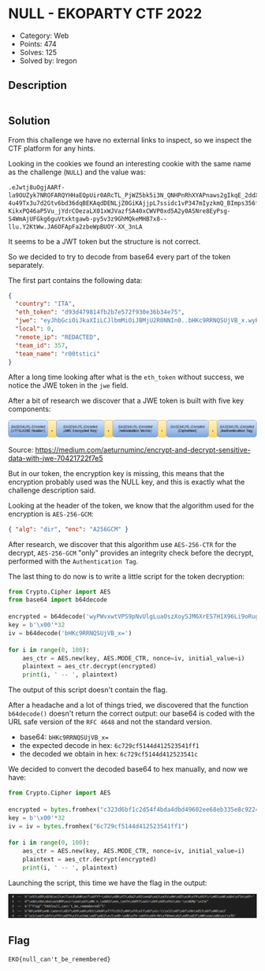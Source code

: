 # NULL - EKOPARTY CTF 2022

- Category: Web
- Points: 474
- Solves: 125
- Solved by: Iregon

## Description

```

```

## Solution

From this challenge we have no external links to inspect, so we inspect the CTF platform for any hints.

Looking in the cookies we found an interesting cookie with the same name as the challenge (`NULL`) and the value was:

```
.eJwtj8uOgjAARf-la9OUZyk7NROFARQYHHaEQpUir0ARcTL_PjWZ5bk5i3N_QNHPnRhXYAPnaws2gIkqE_2ddXIpiVbqmFiKfqUqxczA6pVoiGkm1XSGDanXC5MiW92KHgp-4u49Tx3u7d2Gtv6bd36dqBEKAqdDENLjZ0GiKAjjpL7ssidc1vP347mIyzkmQ_BImps356fplfZr7PpmOn7E-KikxPQ46aP5Vu_jYdrCOezaLX01xWJVazfSA40xCWVP0xd5A2y0ASNre8EyPsg-S4WmAjUFGkg6guVtxktgawb-py5v3z9GhMQkeMHB7x8--llu.Y2KtWw.JA6OFApFa2zbeWpBUOY-XX_3nLA
```

It seems to be a JWT token but the structure is not correct.

So we decided to try to decode from base64 every part of the token separately.

The first part contains the following data:

```json
{
  "country": "ITA",
  "eth_token": "d93d479814fb2b7e572f930e36b34e75",
  "jwe": "eyJhbGciOiJkaXIiLCJlbmMiOiJBMjU2R0NNIn0..bHKc9RRNQSUjVB_x.wyPWvxwtVPS9pNvUlgLuaOszXoySJM6XrES7H1X96Li9oRugjCSpsA.uQnmAbzlcw8hynrbGbS79Q",
  "local": 0,
  "remote_ip": "REDACTED",
  "team_id": 357,
  "team_name": "r00tstici"
}
```

After a long time looking after what is the `eth_token` without success, we notice the JWE token in the `jwe` field.

After a bit of research we discover that a JWE token is built with five key components:

![jwe token](./images/jwe.png)

Source: https://medium.com/aeturnuminc/encrypt-and-decrypt-sensitive-data-with-jwe-70421722f7e5

But in our token, the encryption key is missing, this means that the encryption probably used was the NULL key, and this is exactly what the challenge description said.

Looking at the header of the token, we know that the algorithm used for the encryption is `AES-256-GCM`:

```json
{ "alg": "dir", "enc": "A256GCM" }
```

After research, we discover that this algorithm use `AES-256-CTR` for the decrypt, `AES-256-GCM` "only" provides an integrity check before the decrypt, performed with the `Authentication Tag`.

The last thing to do now is to write a little script for the token decryption:

```py
from Crypto.Cipher import AES
from base64 import b64decode

encrypted = b64decode('wyPWvxwtVPS9pNvUlgLuaOszXoySJM6XrES7H1X96Li9oRugjCSpsA==')
key = b'\x00'*32
iv = b64decode('bHKc9RRNQSUjVB_x=')

for i in range(0, 100):
    aes_ctr = AES.new(key, AES.MODE_CTR, nonce=iv, initial_value=i)
    plaintext = aes_ctr.decrypt(encrypted)
    print(i, ' -- ', plaintext)
```

The output of this script doesn't contain the flag.

After a headache and a lot of things tried, we discovered that the function `b64decode()` doesn't return the correct output: our base64 is coded with the URL safe version of the `RFC 4648` and not the standard version.

- base64: `bHKc9RRNQSUjVB_x=`
- the expected decode in hex: `6c729cf5144d412523541ff1`
- the decoded we obtain in hex: `6c729cf5144d412523541c`

We decided to convert the decoded base64 to hex manually, and now we have:

```py
from Crypto.Cipher import AES

encrypted = bytes.fromhex("c323d6bf1c2d54f4bda4dbd49602ee68eb335e8c9224ce97ac44bb1f55fde8b8bda11ba08c24a9b0")
key = b'\x00'*32
iv = iv = bytes.fromhex("6c729cf5144d412523541ff1")

for i in range(0, 100):
    aes_ctr = AES.new(key, AES.MODE_CTR, nonce=iv, initial_value=i)
    plaintext = aes_ctr.decrypt(encrypted)
    print(i, ' -- ', plaintext)
```

Launching the script, this time we have the flag in the output:

![flag](./images/flag.png)

## Flag

```
EKO{null_can't_be_remembered}
```
